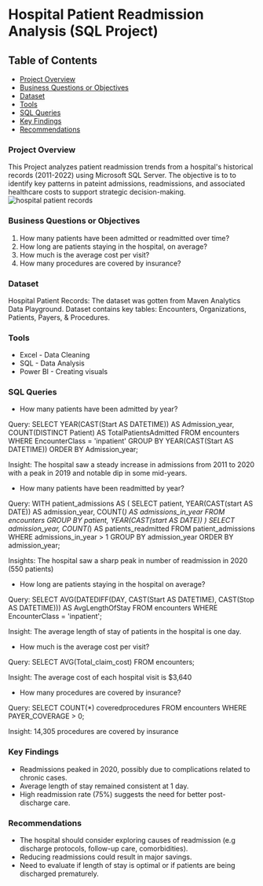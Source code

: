 # Hospital Patient Readmission Analysis (SQL Project)

## Table of Contents

- [Project Overview](#project-overview)
- [Business Questions or Objectives](#business-questions-or-objectives)
- [Dataset](#dataset)
- [Tools](#tools)
- [SQL Queries](#sql-queries)
- [Key Findings](#key-findings)
- [Recommendations](#recommendations)

### Project Overview

This Project analyzes patient readmission trends from a hospital's historical records (2011-2022) using Microsoft SQL Server. The objective is to to identify key patterns in pateint admissions, readmissions, and associated healthcare costs to support strategic decision-making.
![hospital patient records](https://github.com/user-attachments/assets/b7ceb360-25e4-4f9a-b0af-e6fbcad871ba)



### Business Questions or Objectives

1. How many patients have been admitted or readmitted over time?
2. How long are patients staying in the hospital, on average?
3. How much is the average cost per visit?
4. How many procedures are covered by insurance?

### Dataset

Hospital Patient Records: The dataset was gotten from Maven Analytics Data Playground. Dataset contains key tables: Encounters, Organizations, Patients, Payers, & Procedures.

### Tools
- Excel - Data Cleaning
- SQL - Data Analysis
- Power BI - Creating visuals

### SQL Queries

- How many patients have been admitted by year?

Query: 
SELECT 
     YEAR(CAST(Start AS DATETIME)) AS Admission_year, 
    COUNT(DISTINCT Patient) AS TotalPatientsAdmitted
FROM encounters
WHERE EncounterClass = 'inpatient' 
GROUP BY YEAR(CAST(Start AS DATETIME))
ORDER BY Admission_year;

Insight: The hospital saw a steady increase in admissions from 2011 to 2020 with a peak in 2019 and notable dip in some mid-years.

- How many patients have been readmitted by year?

Query:
WITH patient_admissions AS (
    SELECT 
        patient,
		YEAR(CAST(start AS DATE)) AS admission_year,
        COUNT(*) AS admissions_in_year
    FROM encounters
    GROUP BY patient, YEAR(CAST(start AS DATE))
)
SELECT 
    admission_year,
    COUNT(*) AS patients_readmitted
FROM patient_admissions
WHERE admissions_in_year > 1
GROUP BY admission_year
ORDER BY admission_year;

Insights: The hospital saw a sharp peak in number of readmission in 2020 (550 patients) 

- How long are patients staying in the hospital on average?

Query:
SELECT 
    AVG(DATEDIFF(DAY, CAST(Start AS DATETIME), CAST(Stop AS DATETIME))) AS AvgLengthOfStay
FROM encounters
WHERE EncounterClass = 'inpatient';

Insight: The average length of stay of patients in the hospital is one day.

- How much is the average cost per visit?

Query:
SELECT AVG(Total_claim_cost) 
FROM encounters;

Insight: The average cost of each hospital visit is $3,640

- How many procedures are covered by insurance?

Query:
SELECT COUNT(*) coveredprocedures
FROM encounters
WHERE PAYER_COVERAGE > 0;

Insight: 14,305 procedures are covered by insurance

 
### Key Findings
- Readmissions peaked in 2020, possibly due to complications related to chronic cases.
- Average length of stay remained consistent at 1 day.
- High readmission rate (75%) suggests the need for better post-discharge care.

### Recommendations
- The hospital should consider exploring causes of readmission (e.g discharge protocols, follow-up care, comorbidities).
- Reducing readmissions could result in major savings.
- Need to evaluate if length of stay is optimal or if patients are being discharged prematurely.    
